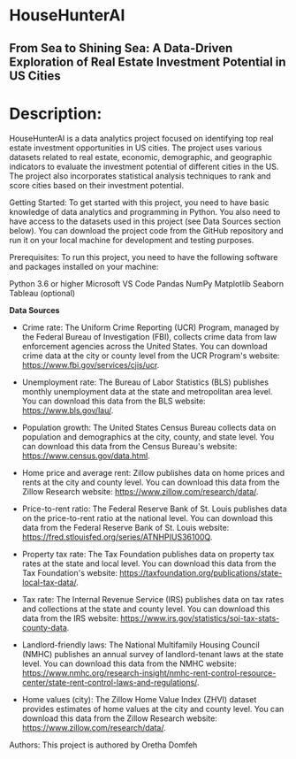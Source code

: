 # HouseHunterAI
## From Sea to Shining Sea: A Data-Driven Exploration of Real Estate Investment Potential in US Cities

# Description:
HouseHunterAI is a data analytics project focused on identifying top real estate investment opportunities in US cities. The project uses various datasets related to real estate, economic, demographic, and geographic indicators to evaluate the investment potential of different cities in the US. The project also incorporates statistical analysis techniques to rank and score cities based on their investment potential.

Getting Started: To get started with this project, you need to have basic knowledge of data analytics and programming in Python. You also need to have access to the datasets used in this project (see Data Sources section below). You can download the project code from the GitHub repository and run it on your local machine for development and testing purposes.

Prerequisites: To run this project, you need to have the following software and packages installed on your machine:

Python 3.6 or higher
Microsoft VS Code 
Pandas
NumPy
Matplotlib
Seaborn
Tableau (optional)

**Data Sources**  
* Crime rate: The Uniform Crime Reporting (UCR) Program, managed by the Federal Bureau of Investigation (FBI), collects crime data from law enforcement agencies across the United States. You can download crime data at the city or county level from the UCR Program's website: https://www.fbi.gov/services/cjis/ucr.

* Unemployment rate: The Bureau of Labor Statistics (BLS) publishes monthly unemployment data at the state and metropolitan area level. You can download this data from the BLS website: https://www.bls.gov/lau/.

* Population growth: The United States Census Bureau collects data on population and demographics at the city, county, and state level. You can download this data from the Census Bureau's website: https://www.census.gov/data.html.

* Home price and average rent: Zillow publishes data on home prices and rents at the city and county level. You can download this data from the Zillow Research website: https://www.zillow.com/research/data/.

* Price-to-rent ratio: The Federal Reserve Bank of St. Louis publishes data on the price-to-rent ratio at the national level. You can download this data from the Federal Reserve Bank of St. Louis website: https://fred.stlouisfed.org/series/ATNHPIUS36100Q.

* Property tax rate: The Tax Foundation publishes data on property tax rates at the state and local level. You can download this data from the Tax Foundation's website: https://taxfoundation.org/publications/state-local-tax-data/.

* Tax rate: The Internal Revenue Service (IRS) publishes data on tax rates and collections at the state and county level. You can download this data from the IRS website: https://www.irs.gov/statistics/soi-tax-stats-county-data.

* Landlord-friendly laws: The National Multifamily Housing Council (NMHC) publishes an annual survey of landlord-tenant laws at the state level. You can download this data from the NMHC website: https://www.nmhc.org/research-insight/nmhc-rent-control-resource-center/state-rent-control-laws-and-regulations/.

* Home values (city): The Zillow Home Value Index (ZHVI) dataset provides estimates of home values at the city and county level. You can download this data from the Zillow Research website: https://www.zillow.com/research/data/.

Authors: This project is authored by Oretha Domfeh 

